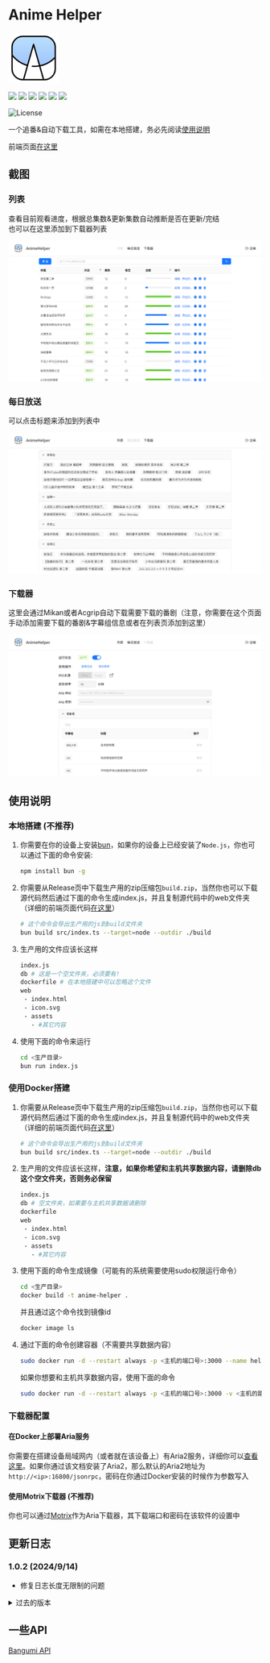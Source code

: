 # Anime Helper

<img src="assets/icon.svg" width=100></img>

![](https://img.shields.io/badge/ElysiaJS-1.1.5-white?)
![](https://img.shields.io/badge/bun-1.1.26-yellow)
![](https://img.shields.io/badge/axios-1.7.7-blue)
![](https://img.shields.io/badge/crypto_js-4.2.0-purple)
![](https://img.shields.io/badge/lowdb-7.0.1-pink)
![](https://img.shields.io/badge/xml2js-0.6.2-red)

![License](https://img.shields.io/badge/License-MIT-dark_green)

一个追番&自动下载工具，如需在本地搭建，务必先阅读[使用说明](#使用说明)

前端页面[在这里](https://github.com/Zhoucheng133/Anime-Helper-Web)

## 截图

### 列表

查看目前观看进度，根据总集数&更新集数自动推断是否在更新/完结  
也可以在这里添加到下载器列表

![列表](assets/list.png)

### 每日放送

可以点击标题来添加到列表中

![每日放送](assets/calendar.png)

### 下载器

这里会通过Mikan或者Acgrip自动下载需要下载的番剧（注意，你需要在这个页面手动添加需要下载的番剧&字幕组信息或者在列表页添加到这里）

![下载器](assets/downloader.png)

## 使用说明

### 本地搭建 (不推荐)

1. 你需要在你的设备上安装[bun](https://bun.sh/)，如果你的设备上已经安装了`Node.js`，你也可以通过下面的命令安装:
    ```bash
    npm install bun -g
    ```
2. 你需要从Release页中下载生产用的zip压缩包`build.zip`，当然你也可以下载源代码然后通过下面的命令生成index.js，并且复制源代码中的web文件夹（详细的前端页面代码[在这里](https://github.com/Zhoucheng133/Anime-Helper-Web)）
   ```bash
   # 这个命令会导出生产用的js到build文件夹
   bun build src/index.ts --target=node --outdir ./build
   ```
3. 生产用的文件应该长这样
   ```bash
   index.js
   db # 这是一个空文件夹，必须要有!
   dockerfile # 在本地搭建中可以忽略这个文件
   web
    - index.html
    - icon.svg
    - assets
      - #其它内容
   ```
4. 使用下面的命令来运行
   ```bash
   cd <生产目录>
   bun run index.js
   ```

### 使用Docker搭建

1. 你需要从Release页中下载生产用的zip压缩包`build.zip`，当然你也可以下载源代码然后通过下面的命令生成index.js，并且复制源代码中的web文件夹（详细的前端页面代码[在这里](https://github.com/Zhoucheng133/Anime-Helper-Web)）
   ```bash
   # 这个命令会导出生产用的js到build文件夹
   bun build src/index.ts --target=node --outdir ./build
   ```
2. 生产用的文件应该长这样，**注意，如果你希望和主机共享数据内容，请删除db这个空文件夹，否则务必保留**
   ```bash
   index.js
   db # 空文件夹，如果要与主机共享数据请删除
   dockerfile
   web
    - index.html
    - icon.svg
    - assets
      - #其它内容
   ```
3. 使用下面的命令生成镜像（可能有的系统需要使用sudo权限运行命令）
   ```bash
   cd <生产目录>
   docker build -t anime-helper .
   ```
   并且通过这个命令找到镜像id
   ```bash
   docker image ls
   ```
4. 通过下面的命令创建容器（不需要共享数据内容）
   ```bash
   sudo docker run -d --restart always -p <主机的端口号>:3000 --name helper <镜像id>
   ```
   如果你想要和主机共享数据内容，使用下面的命令
   ```bash
   sudo docker run -d --restart always -p <主机的端口号>:3000 -v <主机的路径>:/app/db --name helper <镜像id>
   ```

### 下载器配置

#### 在Docker上部署Aria服务

你需要在搭建设备局域网内（或者就在该设备上）有Aria2服务，详细你可以[查看这里](https://github.com/P3TERX/Aria2-Pro-Docker)。如果你通过该文档安装了Aria2，那么默认的Aria2地址为`http://<ip>:16800/jsonrpc`，密码在你通过Docker安装的时候作为参数写入

#### 使用Motrix下载器 (不推荐)
你也可以通过[Motrix](https://motrix.app/zh-CN)作为Aria下载器，其下载端口和密码在该软件的设置中

## 更新日志

### 1.0.2 (2024/9/14)
- 修复日志长度无限制的问题

<details>
<summary>过去的版本</summary>

### 1.0.1 (2024/9/12)
- 切换到bgm官方api
- 精简了一些代码


### 1.0.0 (2024/9/11)
- 第一个版本

</details>

## 一些API

[Bangumi API](https://bangumi.github.io/api/)